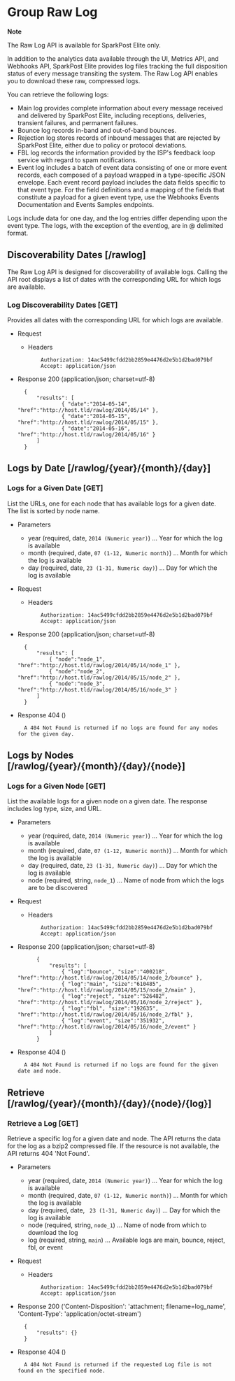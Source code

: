 # Group Raw Log

**Note** 

The Raw Log API is available for SparkPost Elite only.

In addition to the analytics data available through the UI, Metrics API, and Webhooks API, SparkPost Elite provides log files tracking the full disposition status of every message transiting the system.  The Raw Log API enables you to download these raw, compressed logs.

You can retrieve the following logs:
* Main log provides complete information about every message received and delivered by SparkPost Elite, including receptions, deliveries, transient failures, and permanent failures.
* Bounce log records in-band and out-of-band bounces.
* Rejection log stores records of inbound messages that are rejected by SparkPost Elite, either due to policy or protocol deviations.
* FBL log records the information provided by the ISP's feedback loop service with regard to spam notifications.
* Event log includes a batch of event data consisting of one or more event records, each composed of a payload wrapped in a type-specific JSON envelope. Each event record payload includes the data fields specific to that event type. For the field definitions and a mapping of the fields that constitute a payload for a given event type, use the Webhooks Events Documentation and Events Samples endpoints.

Logs include data for one day, and the log entries differ depending upon the event type. The logs, with the exception of the eventlog, are in @ delimited format. 

## Discoverability Dates [/rawlog]

The Raw Log API is designed for discoverability of available logs.  Calling the API root displays a list of dates with the corresponding URL for which logs are available.

### Log Discoverability Dates [GET]

Provides all dates with the corresponding URL for which logs are available.

+ Request

  + Headers

            Authorization: 14ac5499cfdd2bb2859e4476d2e5b1d2bad079bf
            Accept: application/json

+ Response 200 (application/json; charset=utf-8)

        {
            "results": [
                    { "date":"2014-05-14", "href":"http://host.tld/rawlog/2014/05/14" },
                    { "date":"2014-05-15", "href":"http://host.tld/rawlog/2014/05/15" },
                    { "date":"2014-05-16", "href":"http://host.tld/rawlog/2014/05/16" }
            ]
        }

## Logs by Date [/rawlog/{year}/{month}/{day}]

### Logs for a Given Date [GET]

List the URLs, one for each node that has available logs for a given date. The list is sorted by node name.

+ Parameters
  + year (required, date, `2014 (Numeric year)`) ... Year for which the log is available
  + month (required, date, `07 (1-12, Numeric month)`) ... Month for which the log is available
  + day (required, date, `23 (1-31, Numeric day)`) ... Day for which the log is available

+ Request

  + Headers

            Authorization: 14ac5499cfdd2bb2859e4476d2e5b1d2bad079bf
            Accept: application/json

+ Response 200 (application/json; charset=utf-8)
    
        {
            "results": [
                { "node":"node_1", "href":"http://host.tld/rawlog/2014/05/14/node_1" },
                { "node":"node_2", "href":"http://host.tld/rawlog/2014/05/15/node_2" },
                { "node":"node_3", "href":"http://host.tld/rawlog/2014/05/16/node_3" }
            ]
        }

+ Response 404 ()
    
        A 404 Not Found is returned if no logs are found for any nodes for the given day.


## Logs by Nodes [/rawlog/{year}/{month}/{day}/{node}]

### Logs for a Given Node [GET]

List the available logs for a given node on a given date. The response includes log type, size, and URL.

+ Parameters
  + year (required, date, `2014 (Numeric year)`) ... Year for which the log is available
  + month (required, date, `07 (1-12, Numeric month)`) ... Month for which the log is available
  + day (required, date, `23 (1-31, Numeric day)`) ... Day for which the log is available
  + node (required, string, `node_1`) ... Name of node from which the logs are to be discovered

+ Request

  + Headers

            Authorization: 14ac5499cfdd2bb2859e4476d2e5b1d2bad079bf
            Accept: application/json

+ Response 200 (application/json; charset=utf-8)
    
            {
                "results": [
                    { "log":"bounce", "size":"400218", "href":"http://host.tld/rawlog/2014/05/14/node_2/bounce" },
                    { "log":"main", "size":"610485", "href":"http://host.tld/rawlog/2014/05/15/node_2/main" },
                    { "log":"reject", "size":"526482", "href":"http://host.tld/rawlog/2014/05/16/node_2/reject" },
                    { "log":"fbl", "size":"192635", "href":"http://host.tld/rawlog/2014/05/16/node_2/fbl" },
                    { "log":"event", "size":"351932", "href":"http://host.tld/rawlog/2014/05/16/node_2/event" }
                ]
            }

+ Response 404 ()
    
        A 404 Not Found is returned if no logs are found for the given date and node.



## Retrieve [/rawlog/{year}/{month}/{day}/{node}/{log}]

### Retrieve a Log [GET]

Retrieve a specific log for a given date and node. The API returns the data for the log as a bzip2 compressed file.  If the resource is not available, the API returns 404 'Not Found'.


+ Parameters
  + year (required, date, `2014 (Numeric year)`) ... Year for which the log is available
  + month (required, date, `07 (1-12, Numeric month)`) ... Month for which the log is available
  + day (required, date, ` 23 (1-31, Numeric day)`) ... Day for which the log is available
  + node (required, string, `node_1`) ... Name of node from which to download the log
  + log (required, string, `main`) ... Available logs are main, bounce, reject, fbl, or event


+ Request

  + Headers
      
            Authorization: 14ac5499cfdd2bb2859e4476d2e5b1d2bad079bf
            Accept: application/json

+ Response 200 ('Content-Disposition': 'attachment; filename=log_name', 'Content-Type': 'application/octet-stream')
    
        {
            "results": {}
        }

+ Response 404 ()
    
        A 404 Not Found is returned if the requested Log file is not found on the specified node.

